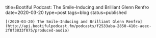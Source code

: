 
title=Bootiful Podcast: The Smile-Inducing and Brilliant Glenn Renfro
date=2020-03-20
type=post
tags=blog
status=published
~~~~~~
[(2020-03-20) The Smile-Inducing and Brilliant Glenn Renfro](http://api.bootifulpodcast.fm/podcasts/f2533aba-2850-410c-aeec-2f8f3833f075/produced-audio) 
            